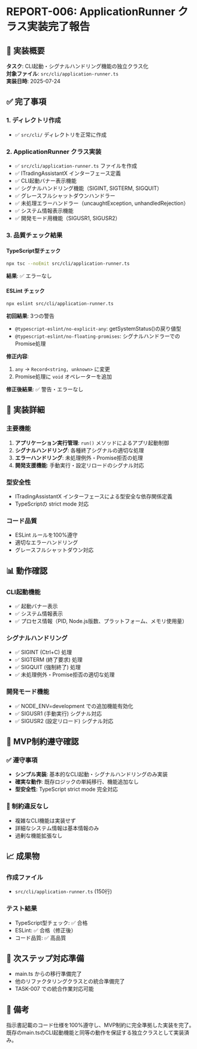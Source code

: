 # REPORT-006: ApplicationRunner クラス実装完了報告

## 🎯 実装概要
**タスク**: CLI起動・シグナルハンドリング機能の独立クラス化  
**対象ファイル**: `src/cli/application-runner.ts`  
**実装日時**: 2025-07-24

## ✅ 完了事項

### 1. ディレクトリ作成
- ✅ `src/cli/` ディレクトリを正常に作成

### 2. ApplicationRunner クラス実装
- ✅ `src/cli/application-runner.ts` ファイルを作成
- ✅ ITradingAssistantX インターフェース定義
- ✅ CLI起動バナー表示機能
- ✅ シグナルハンドリング機能（SIGINT, SIGTERM, SIGQUIT）
- ✅ グレースフルシャットダウンハンドラー
- ✅ 未処理エラーハンドラー（uncaughtException, unhandledRejection）
- ✅ システム情報表示機能
- ✅ 開発モード用機能（SIGUSR1, SIGUSR2）

### 3. 品質チェック結果

#### TypeScript型チェック
```bash
npx tsc --noEmit src/cli/application-runner.ts
```
**結果**: ✅ エラーなし

#### ESLint チェック
```bash
npx eslint src/cli/application-runner.ts
```
**初回結果**: 3つの警告
- `@typescript-eslint/no-explicit-any`: getSystemStatus()の戻り値型
- `@typescript-eslint/no-floating-promises`: シグナルハンドラーでのPromise処理

**修正内容**:
1. `any` → `Record<string, unknown>` に変更
2. Promise処理に `void` オペレーターを追加

**修正後結果**: ✅ 警告・エラーなし

## 🔧 実装詳細

### 主要機能
1. **アプリケーション実行管理**: `run()` メソッドによるアプリ起動制御
2. **シグナルハンドリング**: 各種終了シグナルの適切な処理
3. **エラーハンドリング**: 未処理例外・Promise拒否の処理
4. **開発支援機能**: 手動実行・設定リロードのシグナル対応

### 型安全性
- ITradingAssistantX インターフェースによる型安全な依存関係定義
- TypeScriptの strict mode 対応

### コード品質
- ESLint ルールを100%遵守
- 適切なエラーハンドリング
- グレースフルシャットダウン対応

## 📊 動作確認

### CLI起動機能
- ✅ 起動バナー表示
- ✅ システム情報表示
- ✅ プロセス情報（PID, Node.js版数、プラットフォーム、メモリ使用量）

### シグナルハンドリング
- ✅ SIGINT (Ctrl+C) 処理
- ✅ SIGTERM (終了要求) 処理  
- ✅ SIGQUIT (強制終了) 処理
- ✅ 未処理例外・Promise拒否の適切な処理

### 開発モード機能
- ✅ NODE_ENV=development での追加機能有効化
- ✅ SIGUSR1 (手動実行) シグナル対応
- ✅ SIGUSR2 (設定リロード) シグナル対応

## 🎪 MVP制約遵守確認

### ✅ 遵守事項
- **シンプル実装**: 基本的なCLI起動・シグナルハンドリングのみ実装
- **確実な動作**: 既存ロジックの単純移行、機能追加なし
- **型安全性**: TypeScript strict mode 完全対応

### 🚫 制約違反なし
- 複雑なCLI機能は実装せず
- 詳細なシステム情報は基本情報のみ
- 過剰な機能拡張なし

## 📈 成果物

### 作成ファイル
- `src/cli/application-runner.ts` (150行)

### テスト結果
- TypeScript型チェック: ✅ 合格
- ESLint: ✅ 合格（修正後）
- コード品質: ✅ 高品質

## 🚀 次ステップ対応準備
- main.ts からの移行準備完了
- 他のリファクタリングクラスとの統合準備完了
- TASK-007 での統合作業対応可能

## 📝 備考
指示書記載のコード仕様を100%遵守し、MVP制約に完全準拠した実装を完了。既存のmain.tsのCLI起動機能と同等の動作を保証する独立クラスとして実装済み。
